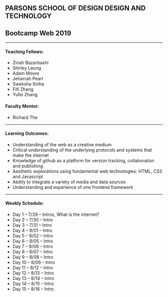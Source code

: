 ## PARSONS SCHOOL OF DESIGN DESIGN AND TECHNOLOGY
## Bootcamp Web 2019

---
#### Teaching Fellows: 
* Zinah Bazarbashi
* Shirley Leung
* Adam Moore
* Jeharrah Pearl
* Sweksha Sinha
* Fifi Zhang
* Yufei Zhang

#### Faculty Mentor:
* Richard The

---
#### Learning Outcomes: 
* Understanding of the web as a creative medium
* Critical understanding of the underlying protocols and systems that make the internet
* Knowledge of github as a platform for version tracking, collaboration and publishing
* Aesthetic explorations using fundamental web technologies: HTML, CSS and Javascript
* Ability to integrate a variety of media and data sources
* Understanding and experience of one frontend framework
---

#### Weekly Schedule:
* Day 1 – 7/29 – Intros, What is the internet?
* Day 2 – 7/30 – Intro
* Day 3 – 7/31 – Intro
* Day 4 – 8/01 – Intro
* Day 5 – 8/02 – Intro
* Day 6 – 8/05 – Intro
* Day 7 – 8/06 – Intro
* Day 8 – 8/07 – Intro
* Day 9 – 8/08 – Intro
* Day 10 – 8/09 – Intro
* Day 11 – 8/12 – Intro
* Day 12 – 8/13 – Intro
* Day 13 – 8/14 – Intro
* Day 14 – 8/15 – Intro
* Day 15 – 8/16 – Intro
